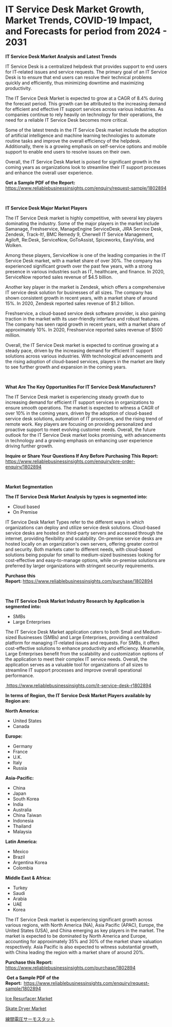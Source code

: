 <p><h1>IT Service Desk Market Growth, Market Trends, COVID-19 Impact, and Forecasts for period from 2024 - 2031</h1></p><p><strong>IT Service Desk Market Analysis and Latest Trends</strong></p>
<p><p>IT Service Desk is a centralized helpdesk that provides support to end users for IT-related issues and service requests. The primary goal of an IT Service Desk is to ensure that end users can resolve their technical problems quickly and efficiently, thus minimizing downtime and maximizing productivity.</p><p>The IT Service Desk Market is expected to grow at a CAGR of 8.4% during the forecast period. This growth can be attributed to the increasing demand for efficient and effective IT support services across various industries. As companies continue to rely heavily on technology for their operations, the need for a reliable IT Service Desk becomes more critical.</p><p>Some of the latest trends in the IT Service Desk market include the adoption of artificial intelligence and machine learning technologies to automate routine tasks and improve the overall efficiency of the helpdesk. Additionally, there is a growing emphasis on self-service options and mobile support to enable end users to resolve issues on their own.</p><p>Overall, the IT Service Desk Market is poised for significant growth in the coming years as organizations look to streamline their IT support processes and enhance the overall user experience.</p></p>
<p><strong>Get a Sample PDF of the Report:&nbsp;</strong> <a href="https://www.reliablebusinessinsights.com/enquiry/request-sample/1802894">https://www.reliablebusinessinsights.com/enquiry/request-sample/1802894</a></p>
<p>&nbsp;</p>
<p><strong>IT Service Desk Major Market Players</strong></p>
<p><p>The IT Service Desk market is highly competitive, with several key players dominating the industry. Some of the major players in the market include Samanage, Freshservice, ManageEngine ServiceDesk, JIRA Service Desk, Zendesk, Track-It!, BMC Remedy 9, Cherwell IT Service Management, Agiloft, Re:Desk, ServiceNow, GoToAssist, Spiceworks, EasyVista, and Wolken.</p><p>Among these players, ServiceNow is one of the leading companies in the IT Service Desk market, with a market share of over 30%. The company has experienced significant growth over the past few years, with a strong presence in various industries such as IT, healthcare, and finance. In 2020, ServiceNow reported sales revenue of $4.5 billion.</p><p>Another key player in the market is Zendesk, which offers a comprehensive IT service desk solution for businesses of all sizes. The company has shown consistent growth in recent years, with a market share of around 15%. In 2020, Zendesk reported sales revenue of $1.2 billion.</p><p>Freshservice, a cloud-based service desk software provider, is also gaining traction in the market with its user-friendly interface and robust features. The company has seen rapid growth in recent years, with a market share of approximately 10%. In 2020, Freshservice reported sales revenue of $500 million.</p><p>Overall, the IT Service Desk market is expected to continue growing at a steady pace, driven by the increasing demand for efficient IT support solutions across various industries. With technological advancements and the rising adoption of cloud-based services, players in the market are likely to see further growth and expansion in the coming years.</p></p>
<p>&nbsp;</p>
<p><strong>What Are The Key Opportunities For IT Service Desk Manufacturers?</strong></p>
<p><p>The IT Service Desk market is experiencing steady growth due to increasing demand for efficient IT support services in organizations to ensure smooth operations. The market is expected to witness a CAGR of over 10% in the coming years, driven by the adoption of cloud-based service desk solutions, automation of IT processes, and the rising trend of remote work. Key players are focusing on providing personalized and proactive support to meet evolving customer needs. Overall, the future outlook for the IT Service Desk market looks promising, with advancements in technology and a growing emphasis on enhancing user experience driving further growth.</p></p>
<p><strong>Inquire or Share Your Questions If Any Before Purchasing This Report:</strong> <a href="https://www.reliablebusinessinsights.com/enquiry/pre-order-enquiry/1802894">https://www.reliablebusinessinsights.com/enquiry/pre-order-enquiry/1802894</a></p>
<p>&nbsp;</p>
<p><strong>Market Segmentation</strong></p>
<p><strong>The IT Service Desk Market Analysis by types is segmented into:</strong></p>
<p><ul><li>Cloud based</li><li>On Premise</li></ul></p>
<p><p>IT Service Desk Market Types refer to the different ways in which organizations can deploy and utilize service desk solutions. Cloud-based service desks are hosted on third-party servers and accessed through the internet, providing flexibility and scalability. On-premise service desks are hosted locally on an organization's own servers, offering greater control and security. Both markets cater to different needs, with cloud-based solutions being popular for small to medium-sized businesses looking for cost-effective and easy-to-manage options, while on-premise solutions are preferred by larger organizations with stringent security requirements.</p></p>
<p><strong>Purchase this Report:&nbsp;</strong><a href="https://www.reliablebusinessinsights.com/purchase/1802894">https://www.reliablebusinessinsights.com/purchase/1802894</a></p>
<p>&nbsp;</p>
<p><strong>The IT Service Desk Market Industry Research by Application is segmented into:</strong></p>
<p><ul><li>SMBs</li><li>Large Enterprises</li></ul></p>
<p><p>The IT Service Desk Market application caters to both Small and Medium-sized Businesses (SMBs) and Large Enterprises, providing a centralized platform for managing IT-related issues and requests. For SMBs, it offers cost-effective solutions to enhance productivity and efficiency. Meanwhile, Large Enterprises benefit from the scalability and customization options of the application to meet their complex IT service needs. Overall, the application serves as a valuable tool for organizations of all sizes to streamline IT support processes and improve overall operational performance.</p></p>
<p><a href="https://www.reliablebusinessinsights.com/it-service-desk-r1802894">&nbsp;https://www.reliablebusinessinsights.com/it-service-desk-r1802894</a></p>
<p><strong>In terms of Region, the IT Service Desk Market Players available by Region are:</strong></p>
<p>
    <p> <strong> North America: </strong>
        <ul>
            <li>United States</li>
            <li>Canada</li>
        </ul>
        </p> 
    <p> <strong> Europe: </strong>
        <ul>
            <li>Germany</li>
            <li>France</li>
            <li>U.K.</li>
            <li>Italy</li>
            <li>Russia</li>
        </ul>
        </p> 
    <p> <strong> Asia-Pacific: </strong>
        <ul>
            <li>China</li>
            <li>Japan</li>
            <li>South Korea</li>
            <li>India</li>
            <li>Australia</li>
            <li>China Taiwan</li>
            <li>Indonesia</li>
            <li>Thailand</li>
            <li>Malaysia</li>
        </ul>
        </p> 
    <p> <strong> Latin America: </strong>
        <ul>
            <li>Mexico</li>
            <li>Brazil</li>
            <li>Argentina Korea</li>
            <li>Colombia</li>
        </ul>
        </p> 
    <p> <strong> Middle East & Africa: </strong>
        <ul>
            <li>Turkey</li>
            <li>Saudi</li>
            <li>Arabia</li>
            <li>UAE</li>
            <li>Korea</li>
        </ul>
    </p>
    </p>
<p><p>The IT Service Desk market is experiencing significant growth across various regions, with North America (NA), Asia Pacific (APAC), Europe, the United States (USA), and China emerging as key players in the market. The market is expected to be dominated by North America and Europe, accounting for approximately 35% and 30% of the market share valuation respectively. Asia Pacific is also expected to witness substantial growth, with China leading the region with a market share of around 20%.</p></p>
<p><strong>Purchase this Report: </strong><a href="https://www.reliablebusinessinsights.com/purchase/1802894">https://www.reliablebusinessinsights.com/purchase/1802894</a></p>
<p>&nbsp;<strong>Get a Sample PDF of the Report:&nbsp;&nbsp;</strong><a href="https://www.reliablebusinessinsights.com/enquiry/request-sample/1802894">https://www.reliablebusinessinsights.com/enquiry/request-sample/1802894</a></p>
<p><strong></strong></p>
<p><p><a href="https://github.com/mbisetmhermsr/Market-Research-Report-List-3/blob/main/ice-resurfacer-market.md">Ice Resurfacer Market</a></p><p><a href="https://github.com/cameroneffertz/Market-Research-Report-List-1/blob/main/skate-dryer-market.md">Skate Dryer Market</a></p><p><a href="https://github.com/NikitaBruen/Market-Research-Report-List-1/blob/main/9254242180414.md">線間電圧サーモスタット</a></p></p>